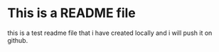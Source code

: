 # This is a README file

this is a test readme file that i have created locally and i will push it on github.

